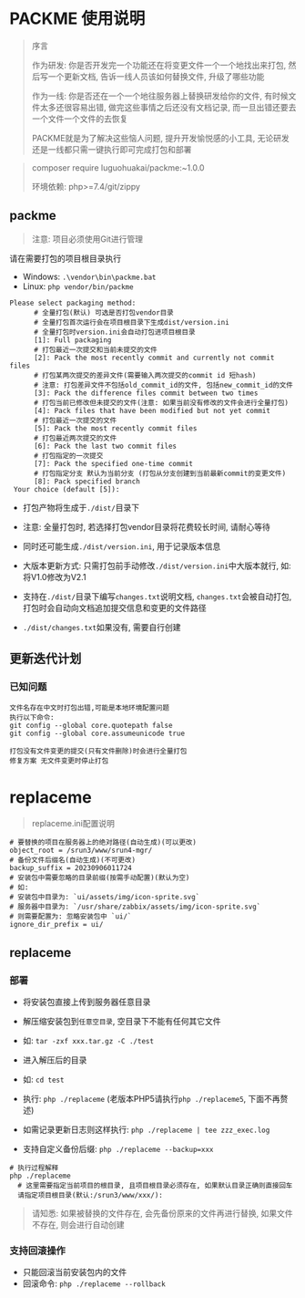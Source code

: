 # PACKME 使用说明

> 序言
>
> 作为研发: 你是否开发完一个功能还在将变更文件一个一个地找出来打包, 然后写一个更新文档, 告诉一线人员该如何替换文件, 升级了哪些功能
>
> 作为一线: 你是否还在一个一个地往服务器上替换研发给你的文件, 有时候文件太多还很容易出错, 做完这些事情之后还没有文档记录, 而一旦出错还要去一个文件一个文件的去恢复
>
> PACKME就是为了解决这些恼人问题, 提升开发愉悦感的小工具, 无论研发还是一线都只需一键执行即可完成打包和部署

> composer require luguohuakai/packme:~1.0.0
>
> 环境依赖: php>=7.4/git/zippy

## packme

> 注意: 项目必须使用Git进行管理

请在需要打包的项目根目录执行

* Windows: `.\vendor\bin\packme.bat`
* Linux: `php vendor/bin/packme`

```shell
Please select packaging method:
      # 全量打包(默认) 可选是否打包vendor目录
      # 全量打包首次运行会在项目根目录下生成dist/version.ini
      # 全量打包时version.ini会自动打包进项目根目录
      [1]: Full packaging
      # 打包最近一次提交和当前未提交的文件
      [2]: Pack the most recently commit and currently not commit files
      # 打包某两次提交的差异文件(需要输入两次提交的commit id 短hash)
      # 注意: 打包差异文件不包括old_commit_id的文件, 包括new_commit_id的文件
      [3]: Pack the difference files commit between two times
      # 打包当前已修改但未提交的文件(注意: 如果当前没有修改的文件会进行全量打包)
      [4]: Pack files that have been modified but not yet commit
      # 打包最近一次提交的文件
      [5]: Pack the most recently commit files
      # 打包最近两次提交的文件
      [6]: Pack the last two commit files
      # 打包指定的一次提交
      [7]: Pack the specified one-time commit
      # 打包指定分支 默认为当前分支 (打包从分支创建到当前最新commit的变更文件)
      [8]: Pack specified branch
 Your choice (default [5]): 
```

* 打包产物将生成于`./dist/`目录下
* 注意: 全量打包时, 若选择打包vendor目录将花费较长时间, 请耐心等待

* 同时还可能生成`./dist/version.ini`, 用于记录版本信息
* 大版本更新方式: 只需打包前手动修改`./dist/version.ini`中大版本就行, 如:将V1.0修改为V2.1

* 支持在`./dist/`目录下编写`changes.txt`说明文档, `changes.txt`会被自动打包, 打包时会自动向文档追加提交信息和变更的文件路径
* `./dist/changes.txt`如果没有, 需要自行创建

## 更新迭代计划

### 已知问题

```
文件名存在中文时打包出错,可能是本地环境配置问题
执行以下命令:
git config --global core.quotepath false
git config --global core.assumeunicode true

打包没有文件变更的提交(只有文件删除)时会进行全量打包
修复方案 无文件变更时停止打包
```

# replaceme

> replaceme.ini配置说明

```shell
# 要替换的项目在服务器上的绝对路径(自动生成)(可以更改)
object_root = /srun3/www/srun4-mgr/
# 备份文件后缀名(自动生成)(不可更改)
backup_suffix = 20230906011724
# 安装包中需要忽略的目录前缀(按需手动配置)(默认为空)
# 如: 
# 安装包中目录为: `ui/assets/img/icon-sprite.svg`
# 服务器中目录为: `/usr/share/zabbix/assets/img/icon-sprite.svg`
# 则需要配置为: 忽略安装包中 `ui/` 
ignore_dir_prefix = ui/
```

## replaceme

### 部署

* 将安装包直接上传到服务器任意目录
* 解压缩安装包到`任意空目录`, 空目录下不能有任何其它文件
* 如: `tar -zxf xxx.tar.gz -C ./test`
* 进入解压后的目录
* 如: `cd test`
* 执行: `php ./replaceme` (老版本PHP5请执行`php ./replaceme5`, 下面不再赘述)
* 如需记录更新日志则这样执行: `php ./replaceme | tee zzz_exec.log`

* 支持自定义备份后缀: `php ./replaceme --backup=xxx`

```shell
# 执行过程解释
php ./replaceme
  # 这里需要指定当前项目的根目录, 且项目根目录必须存在, 如果默认目录正确则直接回车
  请指定项目根目录(默认:/srun3/www/xxx/): 
```

> 请知悉: 如果被替换的文件存在, 会先备份原来的文件再进行替换, 如果文件不存在, 则会进行自动创建

### 支持回滚操作

* 只能回滚当前安装包内的文件
* 回滚命令: `php ./replaceme --rollback`

